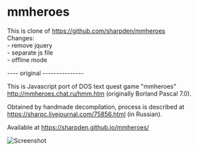 # mmheroes
This is clone of https://github.com/sharpden/mmheroes  
Changes:  
    - remove jquery  
    - separate js file  
    - offline mode

---- original ---------------

This is Javascript port of DOS text quest game "mmheroes" http://mmheroes.chat.ru/hmm.htm (originally Borland Pascal 7.0).

Obtained by handmade decompilation, process is described at https://sharpc.livejournal.com/75856.html (in Russian).

Available at https://sharpden.github.io/mmheroes/

![Screenshot](https://github.com/sharpden/mmheroes/blob/master/screenshot.png?raw=true)
